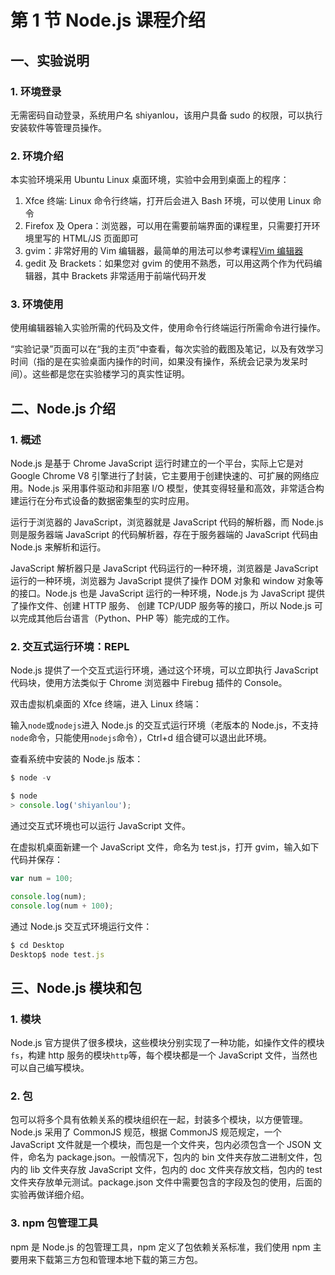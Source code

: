 # 第 1 节 Node.js 课程介绍

## 一、实验说明

### 1\. 环境登录

无需密码自动登录，系统用户名 shiyanlou，该用户具备 sudo 的权限，可以执行安装软件等管理员操作。

### 2\. 环境介绍

本实验环境采用 Ubuntu Linux 桌面环境，实验中会用到桌面上的程序：

1.  Xfce 终端: Linux 命令行终端，打开后会进入 Bash 环境，可以使用 Linux 命令
2.  Firefox 及 Opera：浏览器，可以用在需要前端界面的课程里，只需要打开环境里写的 HTML/JS 页面即可
3.  gvim：非常好用的 Vim 编辑器，最简单的用法可以参考课程[Vim 编辑器](http://www.shiyanlou.com/courses/2)
4.  gedit 及 Brackets：如果您对 gvim 的使用不熟悉，可以用这两个作为代码编辑器，其中 Brackets 非常适用于前端代码开发

### 3\. 环境使用

使用编辑器输入实验所需的代码及文件，使用命令行终端运行所需命令进行操作。

“实验记录”页面可以在“我的主页”中查看，每次实验的截图及笔记，以及有效学习时间（指的是在实验桌面内操作的时间，如果没有操作，系统会记录为发呆时间）。这些都是您在实验楼学习的真实性证明。

## 二、Node.js 介绍

### 1\. 概述

Node.js 是基于 Chrome JavaScript 运行时建立的一个平台，实际上它是对 Google Chrome V8 引擎进行了封装，它主要用于创建快速的、可扩展的网络应用。Node.js 采用事件驱动和非阻塞 I/O 模型，使其变得轻量和高效，非常适合构建运行在分布式设备的数据密集型的实时应用。

运行于浏览器的 JavaScript，浏览器就是 JavaScript 代码的解析器，而 Node.js 则是服务器端 JavaScript 的代码解析器，存在于服务器端的 JavaScript 代码由 Node.js 来解析和运行。

JavaScript 解析器只是 JavaScript 代码运行的一种环境，浏览器是 JavaScript 运行的一种环境，浏览器为 JavaScript 提供了操作 DOM 对象和 window 对象等的接口。Node.js 也是 JavaScript 运行的一种环境，Node.js 为 JavaScript 提供了操作文件、创建 HTTP 服务、 创建 TCP/UDP 服务等的接口，所以 Node.js 可以完成其他后台语言（Python、PHP 等）能完成的工作。

### 2\. 交互式运行环境：REPL

Node.js 提供了一个交互式运行环境，通过这个环境，可以立即执行 JavaScript 代码块，使用方法类似于 Chrome 浏览器中 Firebug 插件的 Console。

双击虚拟机桌面的 Xfce 终端，进入 Linux 终端：

输入`node`或`nodejs`进入 Node.js 的交互式运行环境（老版本的 Node.js，不支持`node`命令，只能使用`nodejs`命令），Ctrl+d 组合键可以退出此环境。

查看系统中安装的 Node.js 版本：

```js
$ node -v 
```

```js
$ node
> console.log('shiyanlou'); 
```

通过交互式环境也可以运行 JavaScript 文件。

在虚拟机桌面新建一个 JavaScript 文件，命名为 test.js，打开 gvim，输入如下代码并保存：

```js
var num = 100;

console.log(num);
console.log(num + 100); 
```

通过 Node.js 交互式环境运行文件：

```js
$ cd Desktop
Desktop$ node test.js 
```

## 三、Node.js 模块和包

### 1\. 模块

Node.js 官方提供了很多模块，这些模块分别实现了一种功能，如操作文件的模块`fs`，构建 http 服务的模块`http`等，每个模块都是一个 JavaScript 文件，当然也可以自己编写模块。

### 2\. 包

包可以将多个具有依赖关系的模块组织在一起，封装多个模块，以方便管理。Node.js 采用了 CommonJS 规范，根据 CommonJS 规范规定，一个 JavaScript 文件就是一个模块，而包是一个文件夹，包内必须包含一个 JSON 文件，命名为 package.json。一般情况下，包内的 bin 文件夹存放二进制文件，包内的 lib 文件夹存放 JavaScript 文件，包内的 doc 文件夹存放文档，包内的 test 文件夹存放单元测试。package.json 文件中需要包含的字段及包的使用，后面的实验再做详细介绍。

### 3\. npm 包管理工具

npm 是 Node.js 的包管理工具，npm 定义了包依赖关系标准，我们使用 npm 主要用来下载第三方包和管理本地下载的第三方包。